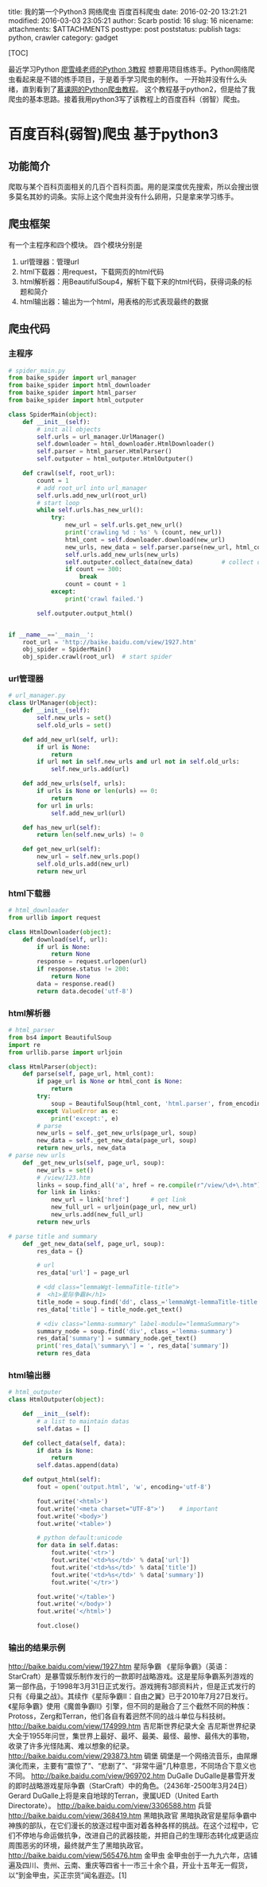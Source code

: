 title: 我的第一个Python3 网络爬虫 百度百科爬虫
date: 2016-02-20 13:21:21
modified: 2016-03-03 23:05:21
author: Scarb
postid: 16
slug: 16
nicename: 
attachments: $ATTACHMENTS
posttype: post
poststatus: publish
tags: python, crawler
category: gadget

[TOC]

最近学习Python
[廖雪峰老师的Python 3教程](http://www.liaoxuefeng.com/wiki/0014316089557264a6b348958f449949df42a6d3a2e542c000)
想要用项目练练手。Python网络爬虫看起来是不错的练手项目，于是着手学习爬虫的制作。
一开始并没有什么头绪，直到看到了[慕课网的Python爬虫教程](http://www.imooc.com/learn/563)。
这个教程基于python2，但是给了我爬虫的基本思路。接着我用python3写了该教程上的百度百科（弱智）爬虫。

# 百度百科(弱智)爬虫 基于python3

## 功能简介

爬取与某个百科页面相关的几百个百科页面。用的是深度优先搜索，所以会搜出很多莫名其妙的词条。实际上这个爬虫并没有什么卵用，只是拿来学习练手。

## 爬虫框架

有一个主程序和四个模块。
四个模块分别是

 1. url管理器：管理url
 2. html下载器：用request，下载网页的html代码
 3. html解析器：用BeautifulSoup4，解析下载下来的html代码，获得词条的标题和简介
 4. html输出器：输出为一个html，用表格的形式表现最终的数据

## 爬虫代码

### 主程序

```python
# spider_main.py
from baike_spider import url_manager
from baike_spider import html_downloader
from baike_spider import html_parser
from baike_spider import html_outputer

class SpiderMain(object):
    def __init__(self):
        # init all objects
        self.urls = url_manager.UrlManager()
        self.downloader = html_downloader.HtmlDownloader()
        self.parser = html_parser.HtmlParser()
        self.outputer = html_outputer.HtmlOutputer()

    def crawl(self, root_url):
        count = 1
        # add root_url into url_manager
        self.urls.add_new_url(root_url)
        # start loop
        while self.urls.has_new_url():
            try:
                new_url = self.urls.get_new_url()
                print('crawling %d : %s' % (count, new_url))
                html_cont = self.downloader.download(new_url)
                new_urls, new_data = self.parser.parse(new_url, html_cont)  # get new urls and data
                self.urls.add_new_urls(new_urls)
                self.outputer.collect_data(new_data)        # collect data
                if count == 300:
                    break
                count = count + 1
            except:
                print('crawl failed.')

        self.outputer.output_html()


if __name__=='__main__':
    root_url = 'http://baike.baidu.com/view/1927.htm'
    obj_spider = SpiderMain()
    obj_spider.crawl(root_url)  # start spider
```

### url管理器

```python
# url_manager.py
class UrlManager(object):
    def __init__(self):
        self.new_urls = set()
        self.old_urls = set()

    def add_new_url(self, url):
        if url is None:
            return
        if url not in self.new_urls and url not in self.old_urls:
            self.new_urls.add(url)

    def add_new_urls(self, urls):
        if urls is None or len(urls) == 0:
            return
        for url in urls:
            self.add_new_url(url)

    def has_new_url(self):
        return len(self.new_urls) != 0

    def get_new_url(self):
        new_url = self.new_urls.pop()
        self.old_urls.add(new_url)
        return new_url
```

### html下载器

```python
# html_downloader
from urllib import request

class HtmlDownloader(object):
    def download(self, url):
        if url is None:
            return None
        response = request.urlopen(url)
        if response.status != 200:
            return None
        data = response.read()
        return data.decode('utf-8')
```

### html解析器

```python
# html_parser
from bs4 import BeautifulSoup
import re
from urllib.parse import urljoin

class HtmlParser(object):
    def parse(self, page_url, html_cont):
        if page_url is None or html_cont is None:
            return
        try:
            soup = BeautifulSoup(html_cont, 'html.parser', from_encoding='utf-8')
        except ValueError as e:
            print('except:', e)
        # parse
        new_urls = self._get_new_urls(page_url, soup)
        new_data = self._get_new_data(page_url, soup)
        return new_urls, new_data
# parse new urls
    def _get_new_urls(self, page_url, soup):
        new_urls = set()
        # /view/123.htm
        links = soup.find_all('a', href = re.compile(r"/view/\d+\.htm"))
        for link in links:
            new_url = link['href']      # get link
            new_full_url = urljoin(page_url, new_url)
            new_urls.add(new_full_url)
        return new_urls

# parse title and summary
    def _get_new_data(self, page_url, soup):
        res_data = {}

        # url
        res_data['url'] = page_url

        # <dd class="lemmaWgt-lemmaTitle-title">
        #  <h1>星际争霸Ⅱ</h1>
        title_node = soup.find('dd', class_='lemmaWgt-lemmaTitle-title',).find('h1')
        res_data['title'] = title_node.get_text()

        # <div class="lemma-summary" label-module="lemmaSummary">
        summary_node = soup.find('div', class_='lemma-summary')
        res_data['summary'] = summary_node.get_text()
        print('res_data[\'summary\'] = ', res_data['summary'])
        return res_data
```

### html输出器

```python
# html_outputer
class HtmlOutputer(object):

    def __init__(self):
        # a list to maintain datas
        self.datas = []

    def collect_data(self, data):
        if data is None:
            return
        self.datas.append(data)

    def output_html(self):
        fout = open('output.html', 'w', encoding='utf-8')

        fout.write('<html>')
        fout.write('<meta charset="UTF-8">')    # important
        fout.write('<body>')
        fout.write('<table>')

        # python default:unicode
        for data in self.datas:
            fout.write('<tr>')
            fout.write('<td>%s</td>' % data['url'])
            fout.write('<td>%s</td>' % data['title'])
            fout.write('<td>%s</td>' % data['summary'])
            fout.write('</tr>')

        fout.write('</table>')
        fout.write('</body>')
        fout.write('</html>')

        fout.close()
```

### 输出的结果示例

http://baike.baidu.com/view/1927.htm	星际争霸	《星际争霸》（英语：StarCraft）是暴雪娱乐制作发行的一款即时战略游戏。这是星际争霸系列游戏的第一部作品，于1998年3月31日正式发行。游戏拥有3部资料片，但是正式发行的只有《母巢之战》。其续作《星际争霸II：自由之翼》已于2010年7月27日发行。《星际争霸》使用《魔兽争霸Ⅱ》引擎，但不同的是融合了三个截然不同的种族：Protoss，Zerg和Terran，他们各自有着迥然不同的战斗单位与科技树。
http://baike.baidu.com/view/174999.htm	吉尼斯世界纪录大全	吉尼斯世界纪录大全于1955年问世，集世界上最好、最坏、最美、最怪、最惨、最伟大的事物，收录了许多光怪陆离、难以想象的纪录。
http://baike.baidu.com/view/293873.htm	碉堡	碉堡是一个网络流音乐，由屌爆演化而来，主要有“震惊了”、“悲剧了”、“非常牛逼”几种意思，不同场合下意义也不同。
http://baike.baidu.com/view/969702.htm	DuGalle	DuGalle是暴雪开发的即时战略游戏星际争霸（StarCraft）中的角色。（2436年-2500年3月24日） Gerard DuGalle上将是来自地球的Terran，隶属UED（United Earth Directorate）。
http://baike.baidu.com/view/3306588.htm	兵营	
http://baike.baidu.com/view/368419.htm	黑暗执政官	黑暗执政官是星际争霸中神族的部队，在它们漫长的放逐过程中面对着各种各样的挑战。在这个过程中，它们不停地与命运做抗争，改进自己的武器技能，并把自己的生理形态转化成更适应周围恶劣的环境，最终就产生了黑暗执政官。
http://baike.baidu.com/view/565476.htm	金甲虫	金甲虫创于一九九六年，店铺遍及四川、贵州、云南、重庆等四省十一市三十余个县，开业十五年无一假货，以“到金甲虫，买正宗货”闻名遐迩。[1] 